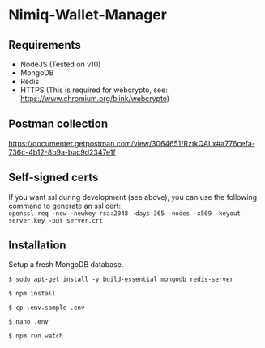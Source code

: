 # Nimiq-Wallet-Manager

## Requirements
- NodeJS (Tested on v10)
- MongoDB
- Redis
- HTTPS (This is required for webcrypto, see: https://www.chromium.org/blink/webcrypto)


## Postman collection
https://documenter.getpostman.com/view/3064651/RztkQALx#a776cefa-736c-4b12-8b9a-bac9d2347e1f

## Self-signed certs
If you want ssl during development (see above), you can use the following command to generate an ssl cert:  
`openssl req -new -newkey rsa:2048 -days 365 -nodes -x509 -keyout server.key -out server.crt`
## Installation
Setup a fresh MongoDB database.

`$ sudo apt-get install -y build-essential mongodb redis-server`

`$ npm install`

`$ cp .env.sample .env`

`$ nano .env`

`$ npm run watch`
